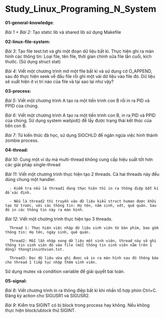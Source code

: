 # Study_Linux_Programing_N_System


**01-general-knowledge**: 

_Bài 1 + Bài 2:_ Tạo static lib và shared lib sử dụng Makefile

**02-linux-file-system:**

  _Bài 3_: Tạo file test.txt và ghi một đoạn dữ liệu bất kì. Thực hiện ghi ra màn hình các thông tin: Loại file, tên file, thời gian chỉnh sửa file lần cuối, kích thước. (Sử dụng struct stat)
  
  _Bài 4_: Viết một chương trình mở một file bất kì và sử dụng cờ O_APPEND, sau đó thực hiện seek về đầu file rồi ghi một vài dữ liệu vào file đó. Dữ liệu sẽ xuất hiện ở vị trí nào của file và tại sao lại như vậy?

**03-process:**

  _Bài 5_: Viết một chương trình A tạo ra một tiến trình con B rồi in ra PID và PPID của chúng.
  
  _Bài 6_: Viết một chương trình A tạo ra một tiến trình con B, in ra PID và PPID của chúng.  Sử dụng system waitpid() để lấy được trạng thái kết thúc của tiến con B.

  _Bài 7_: Từ kiến thức đã học, sử dụng SIGCHLD để ngăn ngừa việc hình thành zombie process.

**04-thread:**

  _Bài 10_: Cung một ví dụ mà multi-thread không cung cấp hiệu suất tốt hơn các giải pháp single-thread

  _Bài 11_: Viết một chương trình thực hiện tạo 2 threads. Cả hai threads này đều dùng chung một handler.
  
      - Kiểm tra nếu là thread1 đang thực hiện thì in ra thông điệp bất kì để xác định. 
      
      - Nếu là thread2 thì truyền vào dữ liệu kiểu struct human được khởi tạo từ trước, với các thông tin: Họ tên, năm sinh, sdt, quê quán. Sau đó in các thông tin này ra màn hình.

  _Bài 12_: Viết một chương trình thực hiện tạo 3 threads.
  
      Thread 1: Thực hiện việc nhập dữ liệu sinh viên từ bàn phím, bao gồm thông tin: Họ tên, ngày sinh, quê quán.
      
      Thread2: Mỗi lần nhập xong dữ liệu một sinh viên, thread này sẽ ghi thông tin sinh viên đó vào file (mỗi thông tin sinh viên nằm trên 1 dòng) thongtinsinhvien.txt.
      
      Thread3: Đọc dữ liệu vừa ghi được và in ra màn hình sau đó thông báo cho thread 1 tiếp tục nhập thêm sinh viên.
      
Sử dụng mutex và condition variable để giải quyết bài toán.

**05-signal:**

_Bài 8_: Viết chương trình in ra thông điệp bất kì khi nhấn tổ hợp phím Ctrl+C. Đăng ký action cho SIGUSR1 và SIGUSR2.

_Bài 9_: Kiểm tra SIGINT có bị block trong process hay không. Nếu không thực hiện block/ublock thử SIGINT.


 

  
